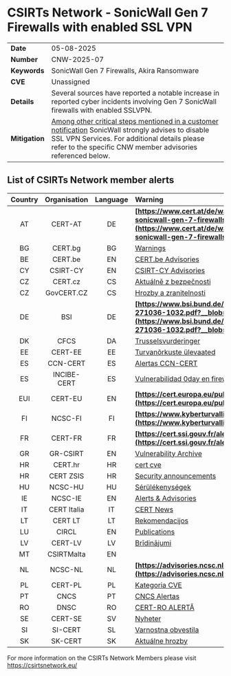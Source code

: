 # CSIRTs Network - SonicWall Gen 7 Firewalls with enabled SSL VPN
|   |   |
|---|---|
| **Date** | 05-08-2025 |
| **Number** | CNW-2025-07 | 
| **Keywords** | SonicWall Gen 7 Firewalls, Akira Ransomware | 
| **CVE** | Unassigned | 
| **Details** |  Several sources have reported a notable increase in reported cyber incidents involving Gen 7 SonicWall firewalls with enabled SSLVPN. |
| **Mitigation** | [Among other critical steps mentioned in a customer notification](https://www.sonicwall.com/support/notices/gen-7-sonicwall-firewalls-sslvpn-recent-threat-activity/250804095336430) SonicWall strongly advises to disable SSL VPN Services. For additional details please refer to the specific CNW member advisories referenced below. |

## List of CSIRTs Network member alerts

| Country | Organisation | Language | Warning |
| :-----: | :----------: | :------: | :------ | 
| AT | CERT-AT | DE | **[https://www.cert.at/de/warnungen/2025/8/erhohte-bedrohungsaktivitat-gegen-sonicwall-gen-7-firewalls-mit-sslvpn-sofortmassnahmen-empfohlen](https://www.cert.at/de/warnungen/2025/8/erhohte-bedrohungsaktivitat-gegen-sonicwall-gen-7-firewalls-mit-sslvpn-sofortmassnahmen-empfohlen)** |
| BG | CERT.bg | BG | [Warnings](https://www.govcert.bg/en/category/warnings/) |
| BE | CERT.be | EN | [CERT.be Advisories](https://cert.be/en/advisories-0) |
| CY | CSIRT-CY | EN | [CSIRT-CY Advisories](https://csirt.cy/cve/) |
| CZ | CERT.cz | CS | [Aktuálně z bezpečnosti](https://csirt.cz/cs/kyberbezpecnost/aktualne-z-bezpecnosti/) |
| CZ | GovCERT.CZ | CS | [Hrozby a zranitelnosti](https://nukib.gov.cz/cs/infoservis/hrozby/) |
| DE | BSI | DE | **[https://www.bsi.bund.de/SharedDocs/Cybersicherheitswarnungen/DE/2025/2025-271036-1032.pdf?__blob=publicationFile](https://www.bsi.bund.de/SharedDocs/Cybersicherheitswarnungen/DE/2025/2025-271036-1032.pdf?__blob=publicationFile)** |
| DK | CFCS | DA | [Trusselsvurderinger](https://www.cfcs.dk/da/cybertruslen/trusselsvurderinger/) |
| EE | CERT-EE | EE | [Turvanõrkuste ülevaated](https://www.ria.ee/kuberturvalisus/kuberruumi-analuus-ja-ennetus/turvanorkused) |
| ES | CCN-CERT | ES | [Alertas CCN-CERT](https://www.ccn-cert.cni.es/es/seguridad-al-dia/alertas-ccn-cert?format=html) |
| ES | INCIBE-CERT | ES | [Vulnerabilidad 0day en firewalls de SonicWall Gen 7](https://www.incibe.es/incibe-cert/alerta-temprana/avisos/vulnerabilidad-0day-en-firewalls-de-sonicwall-gen-7) |
| EUI | CERT-EU | EN | **[https://cert.europa.eu/publications/security-advisories/2025-029/](https://cert.europa.eu/publications/security-advisories/2025-029/)** |
| FI | NCSC-FI | FI | **[https://www.kyberturvallisuuskeskus.fi/fi/haavoittuvuus_17/2025](https://www.kyberturvallisuuskeskus.fi/fi/haavoittuvuus_17/2025)** |
| FR | CERT-FR | FR | **[https://cert.ssi.gouv.fr/alerte/CERTFR-2025-ALE-011/](https://cert.ssi.gouv.fr/alerte/CERTFR-2025-ALE-011/)** |
| GR | GR-CSIRT | EN | [Vulnerability Archive](https://csirt.cd.mil.gr/category/vulnerabilities/) |
| HR | CERT.hr | HR | [cert cve](https://cve.cert.hr/) |
| HR | CERT ZSIS | HR | [Security announcements](https://www.zsis.hr/default.aspx?id=12) |
| HU | NCSC-HU | HU | [Sérülékenységek](https://nki.gov.hu/figyelmeztetesek/cve-serulekenysegek/) |
| IE | NCSC-IE | EN | [Alerts & Advisories](https://www.ncsc.gov.ie/news/) |
| IT | CERT Italia | IT | [CERT News](https://www.csirt.gov.it/contenuti) |
| LT | CERT LT | LT | [Rekomendacijos](https://www.nksc.lt/rekomendacijos.html) |
| LU | CIRCL | EN | [Publications](https://www.circl.lu/pub/) |
| LV | CERT-LV | LV | [Brīdinājumi](https://cert.lv/lv/incidenti/bridinajumi) |
| MT | CSIRTMalta | EN | |
| NL | NCSC-NL | NL | **[https://advisories.ncsc.nl/advisory?id=NCSC-2025-0239](https://advisories.ncsc.nl/advisory?id=NCSC-2025-0239)** |
| PL | CERT-PL | PL | [Kategoria CVE ](https://cert.pl/cve/) |
| PT | CNCS | PT | [CNCS Alertas](https://dyn.cncs.gov.pt/pt/alertas) |
| RO | DNSC | RO | [CERT-RO ALERTĂ](https://dnsc.ro/tag/alerte) |
| SE | CERT-SE | SV | [Nyheter](https://www.cert.se/nyheter/) |
| SI | SI-CERT | SL | [Varnostna obvestila](https://www.cert.si/category/varnostna-obvestila/) |
| SK | SK-CERT | SK | [Aktuálne hrozby](https://www.sk-cert.sk/threat/index.html) |








 

For more information on the CSIRTs Network Members please visit https://csirtsnetwork.eu/ 
